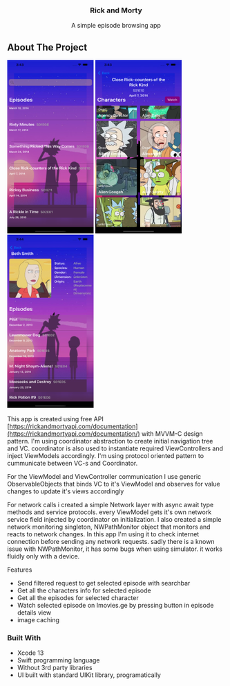 

<h3 align="center">Rick and Morty</h3>

  <p align="center">
    A simple episode browsing app
  </p>
</div>

<!-- ABOUT THE PROJECT -->
## About The Project

<img src="Screenshots/image1.png" width="200" height="400">  <img src="Screenshots/image2.png" width="200" height="400">  <img src="Screenshots/image3.png" width="200" height="400">


This app is created using  free API [https://rickandmortyapi.com/documentation](https://rickandmortyapi.com/documentation/)
with MVVM-C design pattern. I'm using coordinator abstraction to create initial navigation tree and VC. 
coordinator is also used to instantiate required ViewControllers and inject ViewModels accordingly. I'm using
protocol oriented pattern to cummunicate between VC-s and Coordinator.

For the ViewModel and ViewController communication I use generic ObservableObjects that binds VC to it's ViewModel
and observes for value changes to update it's views accordingly 

For network calls i created a simple Network layer with async await type methods and service protocols.
every ViewModel gets it's own network service field injected by coordinator on initialization.
I also created a simple network monitoring singleton, NWPathMonitor object that monitors and reacts
to network changes. In this app I'm using it to check internet connection before sending any network requests.
sadly there is a known issue with NWPathMonitor, it has some bugs when using simulator. it works fluidly only with a device. 

Features
* Send filtered request to get selected episode with searchbar
* Get all the characters info for selected episode
* Get all the episodes for selected character
* Watch selected episode on Imovies.ge by pressing button in episode details view
* image caching



### Built With

* Xcode 13
* Swift programming language
* Without 3rd party libraries
* UI built with standard UIKit library, programatically

